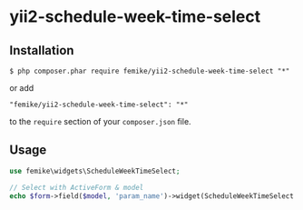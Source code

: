 yii2-schedule-week-time-select
===================

## Installation

```
$ php composer.phar require femike/yii2-schedule-week-time-select "*"
```

or add

```
"femike/yii2-schedule-week-time-select": "*"
```

to the ```require``` section of your `composer.json` file.

## Usage

```php
use femike\widgets\ScheduleWeekTimeSelect;

// Select with ActiveForm & model
echo $form->field($model, 'param_name')->widget(ScheduleWeekTimeSelect::className());

```